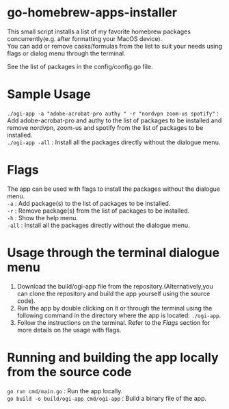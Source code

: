 # go-homebrew-apps-installer
This small script installs a list of my favorite homebrew packages concurrently(e.g. after formatting your MacOS device).  
You can add or remove casks/formulas from the list to suit your needs using flags or dialog menu through the terminal.  

See the list of packages in the config/config.go file.  

# Sample Usage
```./ogi-app -a "adobe-acrobat-pro authy " -r "nordvpn zoom-us spotify"``` : Add adobe-acrobat-pro and authy to the list of packages to be installed and remove nordvpn, zoom-us and spotify from the list of packages to be installed.  
```./ogi-app -all``` : Install all the packages directly without the dialogue menu.  

# Flags
The app can be used with flags to install the packages without the dialogue menu.  
```-a``` : Add package(s) to the list of packages to be installed.  
```-r``` : Remove package(s) from the list of packages to be installed.  
```-h``` : Show the help menu.  
```-all``` : Install all the packages directly without the dialogue menu.  

# Usage through the terminal dialogue menu
1. Download the build/ogi-app file from the repository.(Alternatively,you can clone the repository and build the app yourself using the source code).  
2. Run the app by double clicking on it or through the terminal using the following command in the directory where the app is located:  ```./ogi-app```.  
3. Follow the instructions on the terminal. Refer to the *Flags* section for more details on the usage with flags.  

# Running and building the app locally from the source code
```go run cmd/main.go``` : Run the app locally.  
```go build -o build/ogi-app cmd/ogi-app``` : Build a binary file of the app.  



